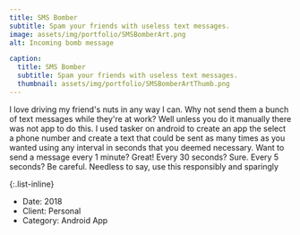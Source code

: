 ```yaml
---
title: SMS Bomber
subtitle: Spam your friends with useless text messages.
image: assets/img/portfolio/SMSBomberArt.png
alt: Incoming bomb message

caption:
  title: SMS Bomber
  subtitle: Spam your friends with useless text messages.
  thumbnail: assets/img/portfolio/SMSBomberArtThumb.png
---
```

I love driving my friend's nuts in any way I can. Why not send them a bunch of text messages while they're at work? Well unless you do it manually there was not app to do this. I used tasker on android to create an app the select a phone number and create a text that could be sent as many times as you wanted using any interval in seconds that you deemed necessary. Want to send a message every 1 minute? Great! Every 30 seconds? Sure. Every 5 seconds? Be careful. Needless to say, use this responsibly and sparingly

{:.list-inline}
- Date: 2018
- Client: Personal
- Category: Android App

